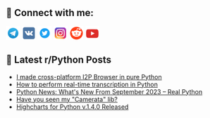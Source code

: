 ## 🔎 Connect with me:
[<img src="https://github.com/bullbesh/bullbesh/blob/main/images/Telegram.png" width="32" height="32" />](https://t.me/bullbesh)
[<img src="https://github.com/bullbesh/bullbesh/blob/main/images/VK.png" width="32" height="32" />](https://vk.com/bullbesh)
[<img src="https://github.com/bullbesh/bullbesh/blob/main/images/Twitter.png" width="32" height="32" />](https://twitter.com/bullbesh1)
[<img src="https://github.com/bullbesh/bullbesh/blob/main/images/Instagram.png" width="32" height="32" />](https://www.instagram.com/bullbesh)
[<img src="https://github.com/bullbesh/bullbesh/blob/main/images/Reddit.png" width="32" height="32" />](https://www.reddit.com/user/bullbesh)
[<img src="https://github.com/bullbesh/bullbesh/blob/main/images/YouTube.png" width="32" height="32" />](https://www.youtube.com/channel/UCtfjRs6uzgq5mfm8S06WTcg)

## 📕 Latest r/Python Posts
<!-- BLOG-POST-LIST:START -->
- [I made cross-platform I2P Browser in pure Python](https://www.reddit.com/r/Python/comments/174scw6/i_made_crossplatform_i2p_browser_in_pure_python/)
- [How to perform real-time transcription in Python](https://www.reddit.com/r/Python/comments/174odis/how_to_perform_realtime_transcription_in_python/)
- [Python News: What&#39;s New From September 2023 – Real Python](https://www.reddit.com/r/Python/comments/174mqbv/python_news_whats_new_from_september_2023_real/)
- [Have you seen my &quot;Camerata&quot; lib?](https://www.reddit.com/r/Python/comments/174mn4z/have_you_seen_my_camerata_lib/)
- [Highcharts for Python v.1.4.0 Released](https://www.reddit.com/r/Python/comments/174m7gj/highcharts_for_python_v140_released/)
<!-- BLOG-POST-LIST:END -->
